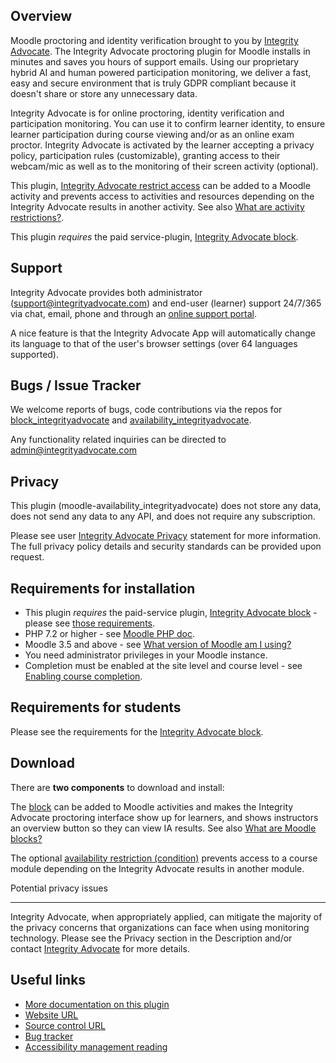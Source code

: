 Overview
--------

Moodle proctoring and identity verification brought to you by [Integrity Advocate](https://www.integrityadvocate.com/partners/moodle). The Integrity Advocate proctoring plugin for Moodle installs in minutes and saves you hours of support emails. Using our proprietary hybrid AI and human powered participation monitoring, we deliver a fast, easy and secure environment that is truly GDPR compliant because it doesn't share or store any unnecessary data.

Integrity Advocate is for online proctoring, identity verification and participation monitoring. You can use it to confirm learner identity, to ensure learner participation during course viewing and/or as an online exam proctor. Integrity Advocate is activated by the learner accepting a privacy policy, participation rules (customizable), granting access to their webcam/mic as well as to the monitoring of their screen activity (optional).

This plugin, [Integrity Advocate restrict access](https://moodle.org/plugins/availability_integrityadvocate) can be added to a Moodle activity and prevents access to activities and resources depending on the Integrity Advocate results in another activity. See also [What are activity restrictions?](https://docs.moodle.org/38/en/Using_restrict_access).

This plugin *requires* the paid service-plugin, [Integrity Advocate block](https://moodle.org/plugins/block_integrityadvocate).

Support
-------

Integrity Advocate provides both administrator ([support@integrityadvocate.com](mailto:%73%75p%70%6frt@%69nt%65%67r%69%74%79ad%76o%63%61%74%65%2e%63%6f%6d)) and end-user (learner) support 24/7/365 via chat, email, phone and through an [online support portal](https://support.integrityadvocate.com/hc/en-us).

A nice feature is that the Integrity Advocate App will automatically change its language to that of the user's browser settings (over 64 languages supported).

Bugs / Issue Tracker
--------------------

We welcome reports of bugs, code contributions via the repos for [block\_integrityadvocate](https://bitbucket.org/mwebv/moodle-block_integrityadvocate/issues) and [availability\_integrityadvocate](https://github.com/mwithheld/moodle-availability_integrityadvocate/issues).

Any functionality related inquiries can be directed to [admin@integrityadvocate.com](mailto:a%64%6d%69n@%69%6e%74e%67%72%69%74ya%64%76%6f%63a%74e%2eco%6d)

Privacy
-------

This plugin (moodle-availability_integrityadvocate) does not store any data, does not send any data to any API, and does not require any subscription.

Please see user [Integrity Advocate Privacy](https://www.integrityadvocate.com/privacy-policy-for-end-users) statement for more information. The full privacy policy details and security standards can be provided upon request.

Requirements for installation
-----------------------------

*   This plugin *requires* the paid-service plugin, [Integrity Advocate block](https://moodle.org/plugins/block_integrityadvocate) - please see [those requirements](https://github.com/mwithheld/moodle-block_integrityadvocate/blob/master/README.md#requirements-for-installation).
*   PHP 7.2 or higher - see [Moodle PHP doc](https://docs.moodle.org/35/en/PHP).  
*   Moodle 3.5 and above - see [What version of Moodle am I using?](https://docs.moodle.org/en/Moodle_version#What_version_of_Moodle_am_I_using)
*   You need administrator privileges in your Moodle instance.
*   Completion must be enabled at the site level and course level - see [Enabling course completion](https://docs.moodle.org/en/Course_completion_settings#Enabling_course_completion).

Requirements for students
-------------------------

Please see the requirements for the [Integrity Advocate block](https://moodle.org/plugins/block_integrityadvocate).

Download
--------

There are **two components** to download and install:

The [block](https://moodle.org/plugins/block_integrityadvocate) can be added to Moodle activities and makes the Integrity Advocate proctoring interface show up for learners, and shows instructors an overview button so they can view IA results. See also [What are Moodle blocks?](https://docs.moodle.org/en/Blocks)

The optional [availability restriction (condition)](https://moodle.org/plugins/availability_integrityadvocate) prevents access to a course module depending on the Integrity Advocate results in another module.

Potential privacy issues  

---------------------------

Integrity Advocate, when appropriately applied, can mitigate the majority of the privacy concerns that organizations can face when using monitoring technology. Please see the Privacy section in the Description and/or contact [Integrity Advocate](https://www.integrityadvocate.com/partners/moodle) for more details.

Useful links
------------

*   [More documentation on this plugin](https://iapartners.zendesk.com/hc/en-ca/sections/360012118873-Moodle)
*   [Website URL](https://www.integrityadvocate.com)
*   [Source control URL](https://github.com/mwithheld/moodle-availability_integrityadvocate)
*   [Bug tracker](https://github.com/mwithheld/moodle-availability_integrityadvocate/issues)
*   [Accessibility management reading](https://www.integrityadvocate.com/blog/three-ways-your-online-proctoring-software-isnt-meeting-accessibility-requirements)
